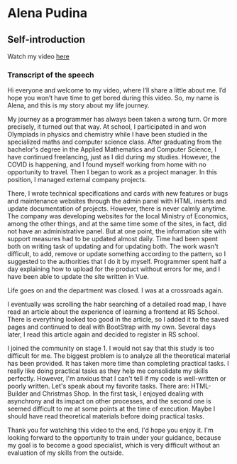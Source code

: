 # Alena Pudina

## Self-introduction

Watch my video [here](https://youtu.be/mzo3OikfGj8)

### Transcript of the speech

Hi everyone and welcome to my video, where I’ll share a little about me. I’d hope you won’t have time to get bored during this video. So, my name is Alena, and this is my story about my life journey.

My journey as a programmer has always been taken a wrong turn. Or more precisely, it turned out that way. At school, I participated in and won Olympiads in physics and chemistry while I have been studied in the specialized maths and computer science class. After graduating from the bachelor's degree in the Applied Mathematics and Computer Science, I have continued freelancing, just as I did during my studies. However, the COVID is happening, and I found myself working from home with no opportunity to travel. Then I began to work as a project manager. In this position, I managed external company projects.

There, I wrote technical specifications and cards with new features or bugs and maintenance websites through the admin panel with HTML inserts and update documentation of projects. However, there is never calmly anytime. The company was developing websites for the local Ministry of Economics, among the other things, and at the same time some of the sites, in fact, did not have an administrative panel. But at one point, the information site with support measures had to be updated almost daily. Time had been spent both on writing task of updating and for updating both. The work wasn't difficult, to add, remove or update something according to the pattern, so I suggested to the authorities that I do it by myself. Programmer spent half a day explaining how to upload for the product without errors for me, and I have been able to update the site written in Vue.

Life goes on and the department was closed. I was at a crossroads again.

I eventually was scrolling the habr searching of a detailed road map, I have read an article about the experience of learning a frontend at RS School. There is everything looked too good in the article, so I added it to the saved pages and continued to deal with BootStrap with my own. Several days later, I read this article again and decided to register in RS school.

I joined the community on stage 1. I would not say that this study is too difficult for me. The biggest problem is to analyze all the theoretical material has been provided. It has taken more time than completing practical tasks. I really like doing practical tasks as they help me consolidate my skills perfectly. However, I'm anxious that I can't tell if my code is well-written or poorly written.
Let's speak about my favorite tasks. There are: HTML-Builder and Christmas Shop. In the first task, I enjoyed dealing with asynchrony and its impact on other processes, and the second one is seemed difficult to me at some points at the time of execution. Maybe I should have read theoretical materials before doing practical tasks.

Thank you for watching this video to the end, I'd hope you enjoy it. I'm looking forward to the opportunity to train under your guidance, because my goal is to become a good specialist, which is very difficult without an evaluation of my skills from the outside.
